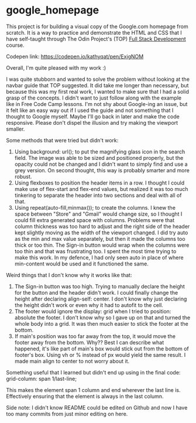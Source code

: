 # google_homepage

This project is for building a visual copy of the Google.com homepage from scratch. It is a way to practice and demonstrate the HTML and CSS that I have self-taught through The Odin Project's (TOP) [Full Stack Development](http://www.theodinproject.com/courses/web-development-101/lessons/html-css) course.

Codepen link: https://codepen.io/kathyqat/pen/ExjgNOM

Overall, I'm quite pleased with my work :)

I was quite stubborn and wanted to solve the problem without looking at the navbar guide that TOP suggested. It did take me longer than necessary, but because this was my first real work, I wanted to make sure that I had a solid grasp of the concepts. I didn't want to just follow along with the example like in Free Code Camp lessons. I'm not shy about Google-ing an issue, but it felt like an easy way out if I used the guide and not something that I thought to Google myself. Maybe I'll go back in later and make the code responsive. Please don't dispel the illusion and try making the viewport smaller.

Some methods that were tried but didn't work:
1. Using background: url(); to put the magnifying glass icon in the search field. The image was able to be sized and positioned properly, but the opacity could not be changed and I didn't want to simply find and use a grey version. On second thought, this way is probably smarter and more robust.
2. Using flexboxes to position the header items in a row. I thought I could make use of flex-start and flex-end values, but realized it was too much tinkering to separate the header into two sections and deal with all of that.
3. Using repeat(auto-fill,minmax()); to create the columns. I knew the space between "Store" and "Gmail" would change size, so I thought I could fill extra generated space with columns. Problems were that column thickness was too hard to adjust and the right side of the header kept slightly moving as the width of the viewport changed. I did try auto as the min and max value separately, but then it made the columns too thick or too thin. The Sign-in button would wrap when the columns were too thin and that was frustrating too. I spent the most time trying to make this work. In my defence, I had only seen auto in place of where min-content would be used and it functioned the same.

Weird things that I don't know why it works like that: 
1. The Sign-in button was too high. Trying to manually declare the height for the button and the header didn't work. I could finally change the height after declaring align-self: center. I don't know why just declaring the height didn't work or even why it had to autofit to the cell.
2. The footer would ignore the display: grid when I tried to position: absolute the footer. I don't know why so I gave up on that and turned the whole body into a grid. It was then much easier to stick the footer at the bottom.
3. If main's position was too far away from the top, it would move the footer away from the bottom. Why?? Best I can describe what happened, it's like part of main's box would stick out from the bottom of footer's box. Using vh or % instead of px would yield the same result. I made main align to center to not worry about it.

Something useful that I learned but didn't end up using in the final code: 
grid-column: span 1/last-line;

This makes the element span 1 column and end wherever the last line is. Effectively ensuring that the element is always in the last column.

Side note: I didn't know README could be edited on Github and now I have too many commits from just minor editing on here.